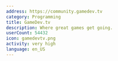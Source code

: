 ```yaml
---
address: https://community.gamedev.tv
category: Programming
title: GameDev.tv
description: Where great games get going.
userCount: 54432
icon: gamedevtv.png
activity: very high
language: en_US
---
```

